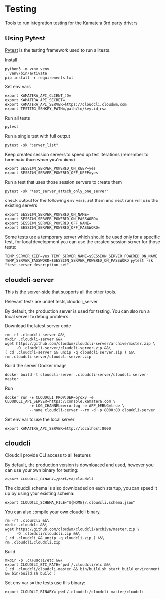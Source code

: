 # Testing

Tools to run integration testing for the Kamatera 3rd party drivers

## Using Pytest

[Pytest](https://docs.pytest.org/en/latest/) is the testing framework used to run all tests.

Install

```
python3 -m venv venv
. venv/bin/activate
pip install -r requirements.txt
```

Set env vars

```
export KAMATERA_API_CLIENT_ID=
export KAMATERA_API_SECRET=
export KAMATERA_API_SERVER=https://cloudcli.cloudwm.com
export TESTING_SSHKEY_PATH=/path/to/key.id_rsa
```

Run all tests

```
pytest
```

Run a single test with full output

```
pytest -sk "server_list"
```

Keep created session servers to speed up test iterations (remember to terminate them when you're done)

```
export SESSION_SERVER_POWERED_ON_KEEP=yes
export SESSION_SERVER_POWERED_OFF_KEEP=yes
```

Run a test that uses those session servers to create them

```
pytest -sk "test_server_attach_only_one_server"
```

check output for the following env vars, set them and next runs will use the existing servers

```
export SESSION_SERVER_POWERED_ON_NAME=
export SESSION_SERVER_POWERED_ON_PASSWORD=
export SESSION_SERVER_POWERED_OFF_NAME=
export SESSION_SERVER_POWERED_OFF_PASSWORD=
```

Some tests use a temporary server which should be used only for a specific test, for local development you can use the created session server for those tests:

```
TEMP_SERVER_KEEP=yes TEMP_SERVER_NAME=$SESSION_SERVER_POWERED_ON_NAME TEMP_SERVER_PASSWORD=$SESSION_SERVER_POWERED_ON_PASSWORD pytest -sk "test_server_description_set"
```

## cloudcli-server

This is the server-side that supports all the other tools.

Relevant tests are undet tests/cloudcli_server

By default, the production server is used for testing. You can also run a local server to debug problems:

Download the latest server code

```
rm -rf .cloudcli-server &&\
mkdir .cloudcli-server &&\
wget https://github.com/cloudwm/cloudcli-server/archive/master.zip \
     -O .cloudcli-server/cloudcli-server.zip &&\
( cd .cloudcli-server && unzip -q cloudcli-server.zip ) &&\
rm .cloudcli-server/cloudcli-server.zip
```

Build the server Docker image

```
docker build -t cloudcli-server .cloudcli-server/cloudcli-server-master
```

Run

```
docker run -e CLOUDCLI_PROVIDER=proxy -e CLOUDCLI_API_SERVER=https://console.kamatera.com \
           -e LOG_CHANNEL=errorlog -e APP_DEBUG=true \
           --name cloudcli-server --rm -d -p 8000:80 cloudcli-server
```

Set env var to use the local server

```
export KAMATERA_API_SERVER=http://localhost:8000
```

## cloudcli

Cloudcli provide CLI access to all features

By default, the production version is downloaded and used, however you can use your own binary for testing:

```
export CLOUDCLI_BINARY=/path/to/cloudcli
```

The cloudcli schema is also downloaded on each startup, you can speed it up by using your existing schema:

```
export CLOUDCLI_SCHEMA_FILE="${HOME}/.cloudcli.schema.json"
```

You can also compile your own cloudcli binary:

```
rm -rf .cloudcli &&\
mkdir .cloudcli &&\
wget https://github.com/cloudwm/cloudcli/archive/master.zip \
     -O .cloudcli/cloudcli.zip &&\
( cd .cloudcli && unzip -q cloudcli.zip ) &&\
rm .cloudcli/cloudcli.zip
```

Build

```
mkdir -p .cloudcli/etc &&\
export CLOUDCLI_ETC_PATH=`pwd`/.cloudcli/etc &&\
( cd .cloudcli/cloudcli-master && bin/build.sh start_build_environment && bin/build.sh build )
```

Set env var so the tests use this binary:

```
export CLOUDCLI_BINARY=`pwd`/.cloudcli/cloudcli-master/cloudcli
```
